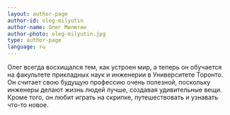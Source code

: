 ```yaml
---
layout: author-page
author-id: oleg-milyutin
author-name: Олег Милютин
author-photo: oleg-milyutin.jpg
type: author-page
language: ru
---
```

Олег всегда восхищался тем, как устроен мир, а теперь он обучается на факультете прикладных наук и инженерии в Университете Торонто. Он считает свою будущую профессию очень полезной, поскольку инженеры делают жизнь людей лучше, создавая удивительные вещи. Кроме того, он любит играть на скрипке, путешествовать и узнавать что-то новое.